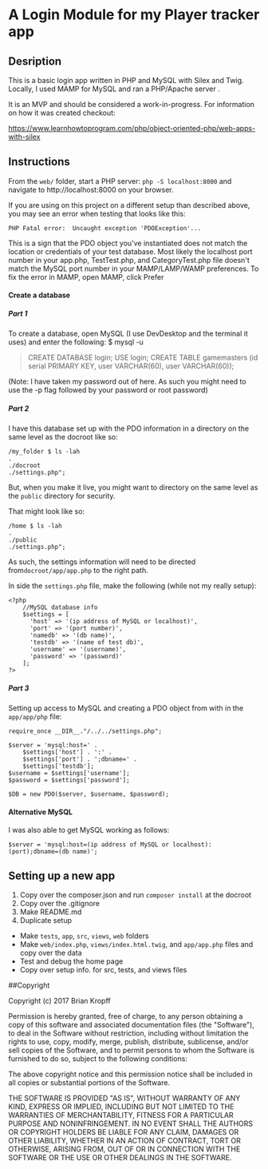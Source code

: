 # A Login Module for my Player tracker app
## Desription

This is a basic login app written in PHP and MySQL with Silex and Twig. Locally, I used MAMP for MySQL and ran a PHP/Apache server .

It is an MVP and should be considered a work-in-progress. For information on how it was created checkout:

https://www.learnhowtoprogram.com/php/object-oriented-php/web-apps-with-silex

## Instructions

From the `web/` folder, start a PHP server: `php -S localhost:8000` and navigate to http://localhost:8000 on your browser.

If you are using on this project on a different setup than described above, you may see an error when testing that looks like this:


`PHP Fatal error:  Uncaught exception 'PDOException'...`

This is a sign that the PDO object you've instantiated does not match the location or credentials of your test database. Most likely the localhost port number in your app.php, TestTest.php, and CategoryTest.php file doesn't match the MySQL port number in your MAMP/LAMP/WAMP preferences. To fix the error in MAMP, open MAMP, click Prefer

#### Create a database
##### Part 1
To create a database, open MySQL (I use DevDesktop and the terminal it uses) and enter the following:
$ mysql -u <username>
> CREATE DATABASE login;
> USE login;
>   CREATE TABLE gamemasters (id serial PRIMARY KEY, user VARCHAR(60), user VARCHAR(60));


(Note: I have taken my password out of here. As such you might need to use the -p flag followed by your password or root password)

##### Part 2
I have this database set up with the PDO information in a directory on the same level as the docroot like so:

```
/my_folder $ ls -lah
.
./docroot
./settings.php";
```

But, when you make it live, you might want to directory on the same level as the `public` directory for security.

That might look like so:

```
/home $ ls -lah
.
./public
./settings.php";
```

As such, the settings information will need to be directed from`docroot/app/app.php` to the right path.

In side the `settings.php` file, make the following (while not my really setup):

```
<?php
    //MySQL database info
    $settings = [
      'host' => '(ip address of MySQL or localhost)',
      'port' => '(port number)',
      'namedb' => '(db name)',
      'testdb' => '(name of test db)',
      'username' => '(username)',
      'password' => '(password)'
    ];
?>

```
##### Part 3

Setting up access to MySQL and creating a PDO object from with in the `app/app/php` file:

```
require_once __DIR__."/../../settings.php";

$server = 'mysql:host=' .
    $settings['host'] . ':' .
    $settings['port'] . ';dbname=' .
    $settings['testdb'];
$username = $settings['username'];
$password = $settings['password'];

$DB = new PDO($server, $username, $password);
```

#### Alternative MySQL

I was also able to get MySQL working as follows:

```
$server = 'mysql:host=(ip address of MySQL or localhost):(port);dbname=(db name)';
```

## Setting up a new app
1. Copy over the composer.json and run `composer install` at the docroot
1. Copy over the .gitignore
1. Make README.md
1. Duplicate setup
  * Make `tests`, `app`, `src`, `views`, `web` folders
  * Make `web/index.php`, `views/index.html.twig`, and `app/app.php` files and copy over the data
  * Test and debug the home page
  * Copy over setup info. for src, tests, and views files


##Copyright

Copyright (c) 2017 Brian Kropff

Permission is hereby granted, free of charge, to any person obtaining a copy
of this software and associated documentation files (the "Software"), to deal
in the Software without restriction, including without limitation the rights
to use, copy, modify, merge, publish, distribute, sublicense, and/or sell
copies of the Software, and to permit persons to whom the Software is
furnished to do so, subject to the following conditions:

The above copyright notice and this permission notice shall be included in
all copies or substantial portions of the Software.

THE SOFTWARE IS PROVIDED "AS IS", WITHOUT WARRANTY OF ANY KIND, EXPRESS OR
IMPLIED, INCLUDING BUT NOT LIMITED TO THE WARRANTIES OF MERCHANTABILITY,
FITNESS FOR A PARTICULAR PURPOSE AND NONINFRINGEMENT. IN NO EVENT SHALL THE
AUTHORS OR COPYRIGHT HOLDERS BE LIABLE FOR ANY CLAIM, DAMAGES OR OTHER
LIABILITY, WHETHER IN AN ACTION OF CONTRACT, TORT OR OTHERWISE, ARISING FROM,
OUT OF OR IN CONNECTION WITH THE SOFTWARE OR THE USE OR OTHER DEALINGS IN
THE SOFTWARE.
